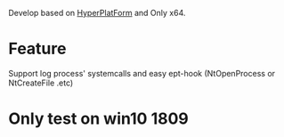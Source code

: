 Develop based on [HyperPlatForm](https://github.com/tandasat/HyperPlatform) and Only x64.


# Feature

Support log process' systemcalls and easy ept-hook (NtOpenProcess or NtCreateFile .etc)



# Only test on win10 1809










